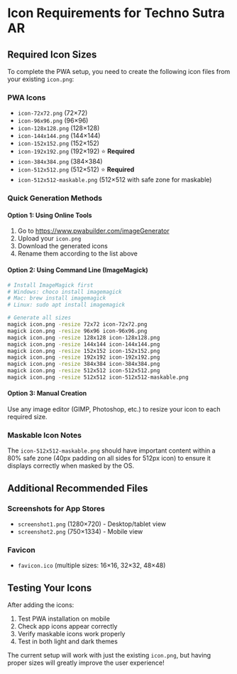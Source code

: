 # Icon Requirements for Techno Sutra AR

## Required Icon Sizes

To complete the PWA setup, you need to create the following icon files from your existing `icon.png`:

### PWA Icons
- `icon-72x72.png` (72×72)
- `icon-96x96.png` (96×96)
- `icon-128x128.png` (128×128)
- `icon-144x144.png` (144×144)
- `icon-152x152.png` (152×152)
- `icon-192x192.png` (192×192) ⭐ **Required**
- `icon-384x384.png` (384×384)
- `icon-512x512.png` (512×512) ⭐ **Required**
- `icon-512x512-maskable.png` (512×512 with safe zone for maskable)

### Quick Generation Methods

#### Option 1: Using Online Tools
1. Go to https://www.pwabuilder.com/imageGenerator
2. Upload your `icon.png`
3. Download the generated icons
4. Rename them according to the list above

#### Option 2: Using Command Line (ImageMagick)
```bash
# Install ImageMagick first
# Windows: choco install imagemagick
# Mac: brew install imagemagick
# Linux: sudo apt install imagemagick

# Generate all sizes
magick icon.png -resize 72x72 icon-72x72.png
magick icon.png -resize 96x96 icon-96x96.png
magick icon.png -resize 128x128 icon-128x128.png
magick icon.png -resize 144x144 icon-144x144.png
magick icon.png -resize 152x152 icon-152x152.png
magick icon.png -resize 192x192 icon-192x192.png
magick icon.png -resize 384x384 icon-384x384.png
magick icon.png -resize 512x512 icon-512x512.png
magick icon.png -resize 512x512 icon-512x512-maskable.png
```

#### Option 3: Manual Creation
Use any image editor (GIMP, Photoshop, etc.) to resize your icon to each required size.

### Maskable Icon Notes
The `icon-512x512-maskable.png` should have important content within a 80% safe zone (40px padding on all sides for 512px icon) to ensure it displays correctly when masked by the OS.

## Additional Recommended Files

### Screenshots for App Stores
- `screenshot1.png` (1280×720) - Desktop/tablet view
- `screenshot2.png` (750×1334) - Mobile view

### Favicon
- `favicon.ico` (multiple sizes: 16×16, 32×32, 48×48)

## Testing Your Icons

After adding the icons:
1. Test PWA installation on mobile
2. Check app icons appear correctly
3. Verify maskable icons work properly
4. Test in both light and dark themes

The current setup will work with just the existing `icon.png`, but having proper sizes will greatly improve the user experience!

